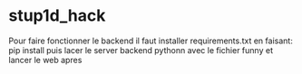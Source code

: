 # stup1d_hack

Pour faire fonctionner le backend il faut installer requirements.txt
en faisant: pip install
puis lacer le server backend pythonn avec le fichier funny
et lancer le web apres 
